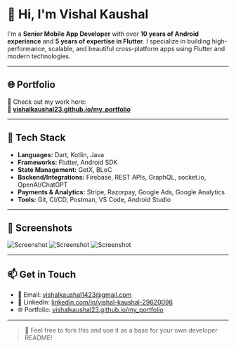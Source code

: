# 👋 Hi, I'm Vishal Kaushal

I'm a **Senior Mobile App Developer** with over **10 years of Android experience** and **5 years of expertise in Flutter**. I specialize in building high-performance, scalable, and beautiful cross-platform apps using Flutter and modern technologies.

---


## 🌐 Portfolio

🎯 Check out my work here:  
**🔗 [vishalkaushal23.github.io/my_portfolio](https://vishalkaushal23.github.io/my_portfolio/)**

---


## 🚀 Tech Stack

- **Languages:** Dart, Kotlin, Java
- **Frameworks:** Flutter, Android SDK
- **State Management:** GetX, BLoC
- **Backend/Integrations:** Firebase, REST APIs, GraphQL, socket.io, OpenAI/ChatGPT
- **Payments & Analytics:** Stripe, Razorpay, Google Ads, Google Analytics
- **Tools:** Git, CI/CD, Postman, VS Code, Android Studio


---

## 📸 Screenshots  

![Screenshot](https://i.postimg.cc/pr23LGcs/s1.png)
![Screenshot](https://i.postimg.cc/wxVSGz3Z/s2.png)
![Screenshot](https://i.postimg.cc/4NxrC09d/s3.png)


---

## 📫 Get in Touch

- 📧 Email: vishalkaushal1423@gmail.com
- 💼 LinkedIn: [linkedin.com/in/vishal-kaushal-29620096](https://www.linkedin.com/in/vishal-kaushal-29620096/)
- 🌐 Portfolio: [vishalkaushal23.github.io/my_portfolio](https://vishalkaushal23.github.io/my_portfolio/)

---

> 🔄 Feel free to fork this and use it as a base for your own developer README!
